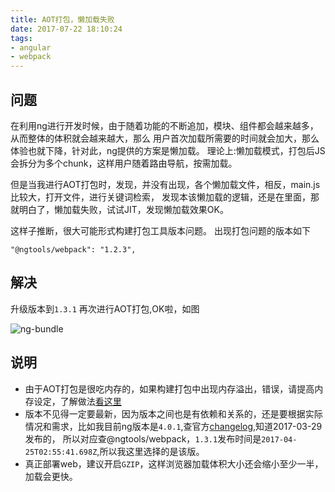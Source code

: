 ```yaml
---
title: AOT打包，懒加载失败
date: 2017-07-22 18:10:24
tags:
- angular
- webpack
---
```


## 问题
在利用ng进行开发时候，由于随着功能的不断追加，模块、组件都会越来越多，从而整体的体积就会越来越大，那么
用户首次加载所需要的时间就会加大，那么体验也就下降，针对此，ng提供的方案是懒加载。
理论上:懒加载模式，打包后JS会拆分为多个chunk，这样用户随着路由导航，按需加载。

但是当我进行AOT打包时，发现，并没有出现，各个懒加载文件，相反，main.js比较大，打开文件，进行关键词检索，
发现本该懒加载的逻辑，还是在里面，那就明白了，懒加载失败，试试JIT，发现懒加载效果OK。

这样子推断，很大可能形式构建打包工具版本问题。
出现打包问题的版本如下
```
"@ngtools/webpack": "1.2.3",
```
## 解决

升级版本到`1.3.1`
再次进行AOT打包,OK啦，如图

![ng-bundle](http://or0g12e5e.bkt.clouddn.com/ng-bundle.jpg)

## 说明
+ 由于AOT打包是很吃内存的，如果构建打包中出现内存溢出，错误，请提高内存设定，了解做法[看这里](http://1991421.cn/2017/07/22/7fa2b445/)
+ 版本不见得一定要最新，因为版本之间也是有依赖和关系的，还是要根据实际情况和需求，比如我目前ng版本是`4.0.1`,查官方[changelog](https://github.com/angular/angular/blob/master/CHANGELOG.md),知道2017-03-29发布的，
所以对应查@ngtools/webpack，`1.3.1`发布时间是`2017-04-25T02:55:41.698Z`,所以我这里选择的是该版。
+ 真正部署web，建议开启`GZIP`，这样浏览器加载体积大小还会缩小至少一半，加载会更快。